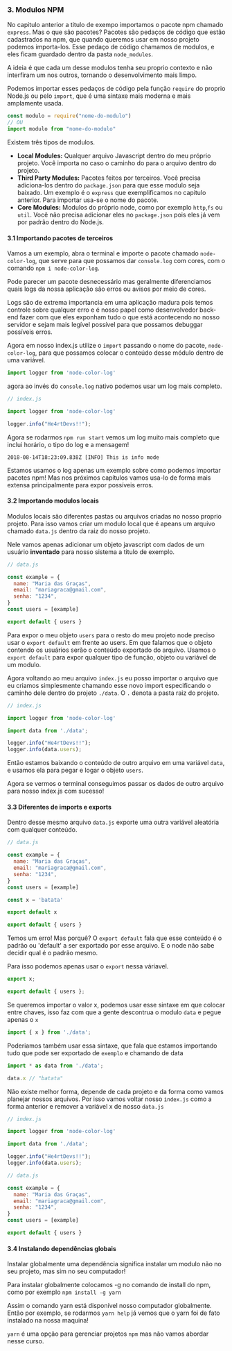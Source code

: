 ### 3. Modulos NPM

No capitulo anterior a titulo de exempo importamos o pacote npm chamado `express`. Mas o que são pacotes?
Pacotes são pedaços de código que estão cadastrados na npm, que quando queremos usar em nosso projeto podemos importa-los. Esse pedaço de código chamamos de modulos, e eles ficam guardado dentro da pasta `node_modules`.

A ideia é que cada um desse modulos tenha seu proprio contexto e não interfiram um nos outros, tornando o desenvolvimento mais limpo.

Podemos importar esses pedaços de código pela função `require` do proprio Node.js ou pelo `import`, que é uma sintaxe mais moderna e mais amplamente usada.

```javascript
const modulo = require("nome-do-modulo")
// OU
import modulo from "nome-do-modulo"
```

Existem três tipos de modulos.

- **Local Modules:** Qualquer arquivo Javascript dentro do meu próprio projeto. Você importa no caso o caminho do para o arquivo dentro do projeto.
- **Third Party Modules:** Pacotes feitos por terceiros. Você precisa adiciona-los dentro do `package.json` para que esse modulo seja baixado. Um exemplo é o `express` que exemplificamos no capitulo anterior. Para importar usa-se o nome do pacote.
- **Core Modules:** Modulos do próprio node, como por exemplo `http`,`fs` ou `util`. Você não precisa adicionar eles no `package.json` pois eles já vem por padrão dentro do Node.js.

#### 3.1 Importando pacotes de terceiros

Vamos a um exemplo, abra o terminal e importe o pacote chamado `node-color-log`, que serve para que possamos dar `console.log` com cores, com o comando `npm i node-color-log`.

Pode parecer um pacote desnecessário mas geralmente diferenciamos quais logs da nossa aplicação são erros ou avisos por meio de cores.

Logs são de extrema importancia em uma aplicação madura pois temos controle sobre qualquer erro e é nosso papel como desenvolvedor back-end fazer com que eles exponham tudo o que está acontecendo no nosso servidor e sejam mais legível possível para que possamos debuggar possíveis erros.

Agora em nosso index.js utilize o `import` passando o nome do pacote, `node-color-log`, para que possamos colocar o conteúdo desse módulo dentro de uma variável.

```javascript
import logger from 'node-color-log'
```

agora ao invés do `console.log` nativo podemos usar um log mais completo.

```javascript
// index.js

import logger from 'node-color-log'

logger.info("He4rtDevs!!");
```

Agora se rodarmos `npm run start` vemos um log muito mais completo que inclui horário, o tipo do log e a mensagem!

`2018-08-14T18:23:09.838Z [INFO] This is info mode`

Estamos usamos o log apenas um exemplo sobre como podemos importar pacotes npm!
Mas nos próximos capítulos vamos usa-lo de forma mais extensa principalmente para expor possíveis erros.

#### 3.2 Importando modulos locais

Modulos locais são diferentes pastas ou arquivos criadas no nosso proprio projeto.
Para isso vamos criar um modulo local que é apeans um arquivo chamado `data.js` dentro da raiz do nosso projeto.

Nele vamos apenas adicionar um objeto javascript com dados de um usuário **inventado** para nosso sistema a titulo de exemplo.

```javascript
// data.js

const example = {
  name: "Maria das Graças",
  email: "mariagraca@gmail.com",
  senha: "1234",
}
const users = [example]

export default { users }
```

Para expor o meu objeto `users` para o resto do meu projeto node preciso usar o `export default` em frente ao users. Em que falamos que o objeto contendo os usuários serão o conteúdo exportado do arquivo.
Usamos o `export default` para expor qualquer tipo de função, objeto ou variável de um modulo.


Agora voltando ao meu arquivo `index.js` eu posso importar o arquivo que eu criamos simplesmente chamando esse novo import especificando o caminho dele dentro do projeto `./data`. O `.` denota a pasta raiz do projeto.

```javascript
// index.js

import logger from 'node-color-log'

import data from './data';

logger.info("He4rtDevs!!");
logger.info(data.users);
```

Então estamos baixando o conteúdo de outro arquivo em uma variável `data`, e usamos ela para pegar e logar o objeto `users`.

Agora se vermos o terminal conseguimos passar os dados de outro arquivo para nosso index.js com sucesso!

#### 3.3 Diferentes de imports e exports

Dentro desse mesmo arquivo `data.js` exporte uma outra variável aleatória com qualquer conteúdo.

``` javascript
// data.js

const example = {
  name: "Maria das Graças",
  email: "mariagraca@gmail.com",
  senha: "1234",
}
const users = [example]

const x = 'batata'

export default x

export default { users }
```

Temos um erro! Mas porquê? O `export default` fala que esse conteúdo é o padrão ou 'default' a ser exportado por esse arquivo. E o node não sabe decidir qual é o padrão mesmo.

Para isso podemos apenas usar o `export` nessa váriavel.

```javascript
export x;

export default { users };
```

Se queremos importar o valor x, podemos usar esse sintaxe em que colocar entre chaves, isso faz com que a gente descontrua o modulo `data` e pegue apenas o `x`

```javascript
import { x } from './data';
```

Poderiamos também usar essa sintaxe, que fala que estamos importando tudo que pode ser exportado de `exemplo` e chamando de data

```javascript
import * as data from './data';

data.x // "batata"
```

Não existe melhor forma, depende de cada projeto e da forma como vamos planejar nossos arquivos. Por isso vamos voltar nosso `index.js` como a forma anterior e remover a variável x de nosso `data.js`

```javascript
// index.js

import logger from 'node-color-log'

import data from './data';

logger.info("He4rtDevs!!");
logger.info(data.users);
```

```javascript
// data.js

const example = {
  name: "Maria das Graças",
  email: "mariagraca@gmail.com",
  senha: "1234",
}
const users = [example]

export default { users }
```

#### 3.4 Instalando dependências globais

Instalar globalmente uma dependência significa instalar um modulo não no seu projeto, mas sim no seu computador!

Para instalar globalmente colocamos -g no comando de install do npm, como por exemplo `npm install -g yarn`

Assim o comando yarn está disponível nosso computador globalmente. Então por exemplo, se rodarmos `yarn help` já vemos que o yarn foi de fato instalado na nossa maquina!

`yarn` é uma opção para gerenciar projetos `npm` mas não vamos abordar nesse curso.